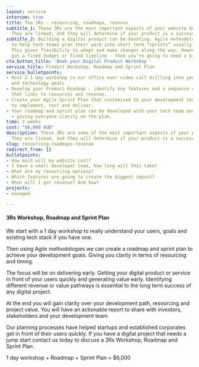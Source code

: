 ```yaml
---
layout: service
intercom: true
title: The 3Rs - resourcing, roadmaps, revenue
subtitle_1: These 3Rs are the most important aspects of your website development.
  They are linked, and they will determine if your product is a success.
subtitle_2: Building a digital product can be daunting. Agile methodology was developed
  to help tech teams plan their work into short term “sprints” usually around 30 days.
  This gives flexibility to adapt and make changes along the way. However if you’ve
  got a fixed budget or fixed timeline - then you’re going to need a bit more certainty.
cta_button_title: 'Book your Digital Product Workshop '
service_title: Product Workshop, Roadmap and Sprint Plan
service_bulletpoints:
- Host a 1 day workshop in our office over video call drilling into your audience
  and technology goals
- Develop your Product Roadmap - identify key features and a sequence of development
  that links to resources and revenue.
- Create your Agile Sprint Plan that customised to your development team that is easy
  to implement, test and deliver.
- Your roadmap and sprint plan can be developed with your tech team and stakeholders
  - giving everyone clarity on the plan.
time: 2 weeks
cost: "$6,000 AUD"
description: These 3Rs are some of the most important aspects of your platform development.
  They are linked, and they will determine if your product is a success.
slug: resourcing-roadmaps-revenue
redirect_from: []
bulletpoints:
- How much will my website cost?
- I have a small developer team, how long will this take?
- What are my resourcing options?
- Which features are going to create the biggest impact?
- When will I get revenue? And how?
projects:
- managed

---
```

#### 3Rs Workshop, Roadmap and Sprint Plan

We start with a 1 day workshop to really understand your users, goals and existing tech stack if you have one.

Then using Agile methodologies we can create a roadmap and sprint plan to achieve your development goals. Giving you clarity in terms of resourcing and timing.

The focus will be on delivering early. Getting your digital product or service in front of your users quickly and generating value early. Identifying different revenue or value pathways is essential to the long term success of any digital project.

At the end you will gain clarity over your development path, resourcing and project value. You will have an actionable report to share with investors, stakeholders and your development team.

Our planning processes have helped startups and established corporates get in front of their users quickly. If you have a digital project that needs a jump start contact us today to discuss a 3Rs Workshop, Roadmap and Sprint Plan.

1 day workshop + Roadmap + Sprint Plan = $6,000
